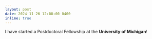 ```yaml
---
layout: post
date: 2024-11-26 12:00:00-0400
inline: true
---
```


I have started a Postdoctoral Fellowship at the **University of Michigan**!
